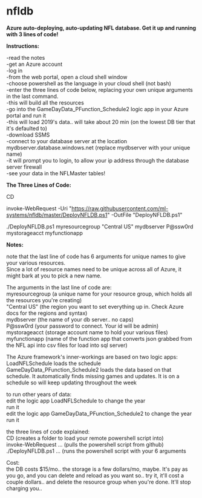 # nfldb

<b>Azure auto-deploying, auto-updating NFL database. Get it up and running with 3 lines of code!</b>



<b>Instructions:</b>

-read the notes  
-get an Azure account  
-log in  
-from the web portal, open a cloud shell window  
-choose powershell as the language in your cloud shell (not bash)  
-enter the three lines of code below, replacing your own unique arguments in the last command.  
   -this will build all the resources  
-go into the GameDayData_PFunction_Schedule2 logic app in your Azure portal and run it  
   -this will load 2019's data.. will take about 20 min (on the lowest DB tier that it's defaulted to)  
-download SSMS  
-connect to your database server at the location mydbserver.database.windows.net  (replace mydbserver with your unique name)  
-it will prompt you to login, to allow your ip address through the database server firewall  
-see your data in the NFLMaster tables!  
  
  
  
<b>The Three Lines of Code:</b>  
  
CD  
  
invoke-WebRequest -Uri "https://raw.githubusercontent.com/ml-systems/nfldb/master/DeployNFLDB.ps1" -OutFile "DeployNFLDB.ps1"  
  
./DeployNFLDB.ps1 myresourcegroup "Central US" mydbserver P@ssw0rd mystorageacct myfunctionapp  
  
  
  
<b>Notes:</b>  
  
note that the last line of code has 6 arguments for unique names to give your various resources.  
Since a lot of resource names need to be unique across all of Azure, it might bark at you to pick a new name.  
  
The arguments in the last line of code are:  
myresourcegroup  (a unique name for your resource group, which holds all the resources you're creating)  
"Central US" (the region you want to set everything up in. Check Azure docs for the regions and syntax)  
mydbserver (the name of your db server.. no caps)  
P@ssw0rd (your password to connect. Your id will be admin)  
mystorageacct (storage account name to hold your various files)  
myfunctionapp (name of the function app that converts json grabbed from the NFL api into csv files for load into sql server)  
  
The Azure framework's inner-workings are based on two logic apps:  
LoadNFLSchedule loads the schedule  
GameDayData_PFunction_Schedule2 loads the data based on that schedule. It automatically finds missing games and updates. It is on a schedule so will keep updating throughout the week  
  
to run other years of data:  
edit the logic app LoadNFLSchedule to change the year  
run it  
edit the logic app GameDayData_PFunction_Schedule2 to change the year  
run it  
  
the three lines of code explained:  
CD (creates a folder to load your remote powershell script into)  
invoke-WebRequest ... (pulls the powershell script from github)  
./DeployNFLDB.ps1 ... (runs the powershell script with your 6 arguments  

Cost:  
the DB costs $15/mo.. the storage is a few dollars/mo, maybe. It's pay as you go, and you can delete and reload as you want so.. try it, it'll cost a couple dollars.. and delete the resource group when you're done. It'll stop charging you..



